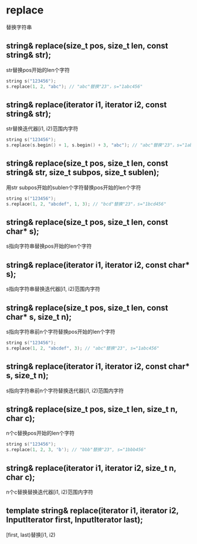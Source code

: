# replace
替换字符串


## string& replace(size_t pos,  size_t len,  const string& str);
str替换pos开始的len个字符
```cpp
string s("123456");
s.replace(1, 2, "abc"); // "abc"替换"23"，s="1abc456"
```

## string& replace(iterator i1, iterator i2, const string& str);
str替换迭代器[i1, i2)范围内字符
```cpp
string s("123456");
s.replace(s.begin() + 1, s.begin() + 3, "abc"); // "abc"替换"23"，s="1abc456"
```

## string& replace(size_t pos,  size_t len,  const string& str, size_t subpos, size_t sublen);
用str subpos开始的sublen个字符替换pos开始的len个字符
```cpp
string s("123456");
s.replace(1, 2, "abcdef", 1, 3); // "bcd"替换"23"，s="1bcd456"
```

## string& replace(size_t pos,  size_t len,  const char* s);
s指向字符串替换pos开始的len个字符

## string& replace(iterator i1, iterator i2, const char* s);
s指向字符串替换迭代器[i1, i2)范围内字符

## string& replace(size_t pos,  size_t len,  const char* s, size_t n);
s指向字符串前n个字符替换pos开始的len个字符
```cpp
string s("123456");
s.replace(1, 2, "abcdef", 3); // "abc"替换"23", s="1abc456"
```

## string& replace(iterator i1, iterator i2, const char* s, size_t n);
s指向字符串前n个字符替换迭代器[i1, i2)范围内字符

## string& replace(size_t pos,  size_t len,  size_t n, char c);
n个c替换pos开始的len个字符
```cpp
string s("123456");
s.replace(1, 2, 3, 'b'); // "bbb"替换"23", s="1bbb456"
```

## string& replace(iterator i1, iterator i2, size_t n, char c);
n个c替换替换迭代器[i1, i2)范围内字符

## template <class InputIterator> string& replace(iterator i1, iterator i2, InputIterator first, InputIterator last);
[first, last)替换[i1, i2)